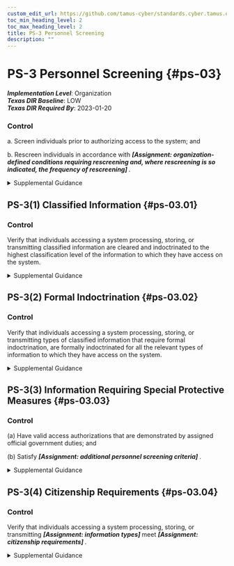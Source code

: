 ```yaml
---
custom_edit_url: https://github.com/tamus-cyber/standards.cyber.tamus.edu/tree/main/static/content/tamus.edu/TAMUS_profile.xml
toc_min_heading_level: 2
toc_max_heading_level: 2
title: PS-3 Personnel Screening
description: ""
---
```


# PS-3 Personnel Screening {#ps-03}

_**Implementation Level**_: Organization\
_**Texas DIR Baseline**_: LOW\
_**Texas DIR Required By**_: 2023-01-20

### Control

a. Screen individuals prior to authorizing access to the system; and

b. Rescreen individuals in accordance with <strong> <em>[Assignment: organization-defined conditions requiring rescreening and, where rescreening is so indicated, the frequency of rescreening]</em> </strong>.

<details>
  <summary>Supplemental Guidance</summary>

Personnel screening and rescreening activities reflect applicable laws, executive orders, directives, regulations, policies, standards, guidelines, and specific criteria established for the risk designations of assigned positions. Examples of personnel screening include background investigations and agency checks. Organizations may define different rescreening conditions and frequencies for personnel accessing systems based on types of information processed, stored, or transmitted by the systems.

</details>

## PS-3(1) Classified Information {#ps-03.01}

### Control

Verify that individuals accessing a system processing, storing, or transmitting classified information are cleared and indoctrinated to the highest classification level of the information to which they have access on the system.

<details>
  <summary>Supplemental Guidance</summary>

Classified information is the most sensitive information that the Federal Government processes, stores, or transmits. It is imperative that individuals have the requisite security clearances and system access authorizations prior to gaining access to such information. Access authorizations are enforced by system access controls (see <a xmlns="http://csrc.nist.gov/ns/oscal/1.0" href="#ac-3">AC-3</a> ) and flow controls (see <a xmlns="http://csrc.nist.gov/ns/oscal/1.0" href="#ac-4">AC-4</a>).

</details>

## PS-3(2) Formal Indoctrination {#ps-03.02}

### Control

Verify that individuals accessing a system processing, storing, or transmitting types of classified information that require formal indoctrination, are formally indoctrinated for all the relevant types of information to which they have access on the system.

<details>
  <summary>Supplemental Guidance</summary>

Types of classified information that require formal indoctrination include Special Access Program (SAP), Restricted Data (RD), and Sensitive Compartmented Information (SCI).

</details>

## PS-3(3) Information Requiring Special Protective Measures {#ps-03.03}

### Control

(a) Have valid access authorizations that are demonstrated by assigned official government duties; and

(b) Satisfy <strong> <em>[Assignment: additional personnel screening criteria]</em> </strong>.

<details>
  <summary>Supplemental Guidance</summary>

Organizational information that requires special protection includes controlled unclassified information. Personnel security criteria include position sensitivity background screening requirements.

</details>

## PS-3(4) Citizenship Requirements {#ps-03.04}

### Control

Verify that individuals accessing a system processing, storing, or transmitting <strong> <em>[Assignment: information types]</em> </strong> meet <strong> <em>[Assignment: citizenship requirements]</em> </strong>.

<details>
  <summary>Supplemental Guidance</summary>

None.

</details>

